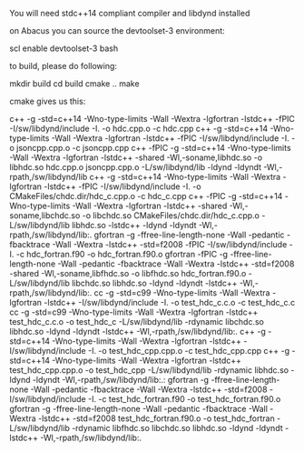 You will need stdc++14 compliant compiler and libdynd installed

on Abacus you can source the devtoolset-3 environment:

scl enable devtoolset-3 bash

to build, please do following:

mkdir build
cd build
cmake ..
make

cmake gives us this:

c++ -g -std=c++14  -Wno-type-limits -Wall -Wextra -lgfortran -lstdc++ -fPIC -I/sw/libdynd/include -I.    -o hdc.cpp.o -c hdc.cpp
c++ -g -std=c++14  -Wno-type-limits -Wall -Wextra -lgfortran -lstdc++ -fPIC -I/sw/libdynd/include -I.    -o jsoncpp.cpp.o -c jsoncpp.cpp
c++  -fPIC  -g -std=c++14  -Wno-type-limits -Wall -Wextra -lgfortran -lstdc++   -shared -Wl,-soname,libhdc.so -o libhdc.so hdc.cpp.o jsoncpp.cpp.o  -L/sw/libdynd/lib -ldynd -ldyndt -Wl,-rpath,/sw/libdynd/lib 
c++ -g -std=c++14  -Wno-type-limits -Wall -Wextra -lgfortran -lstdc++ -fPIC -I/sw/libdynd/include -I.    -o CMakeFiles/chdc.dir/hdc_c.cpp.o -c hdc_c.cpp
c++  -fPIC  -g -std=c++14  -Wno-type-limits -Wall -Wextra -lgfortran -lstdc++   -shared -Wl,-soname,libchdc.so -o libchdc.so CMakeFiles/chdc.dir/hdc_c.cpp.o  -L/sw/libdynd/lib libhdc.so -lstdc++ -ldynd -ldyndt -Wl,-rpath,/sw/libdynd/lib:. 
gfortran -g -ffree-line-length-none -Wall -pedantic -fbacktrace -Wall -Wextra -lstdc++ -std=f2008 -fPIC -I/sw/libdynd/include -I.    -c hdc_fortran.f90 -o hdc_fortran.f90.o
gfortran  -fPIC -g -ffree-line-length-none -Wall -pedantic -fbacktrace -Wall -Wextra -lstdc++ -std=f2008   -shared -Wl,-soname,libfhdc.so -o libfhdc.so hdc_fortran.f90.o  -L/sw/libdynd/lib libchdc.so libhdc.so -ldynd -ldyndt -lstdc++ -Wl,-rpath,/sw/libdynd/lib:. 
cc -g -std=c99  -Wno-type-limits -Wall -Wextra -lgfortran -lstdc++ -I/sw/libdynd/include -I.    -o test_hdc_c.c.o   -c test_hdc_c.c
cc -g -std=c99  -Wno-type-limits -Wall -Wextra -lgfortran -lstdc++    test_hdc_c.c.o  -o test_hdc_c  -L/sw/libdynd/lib -rdynamic libchdc.so libhdc.so -ldynd -ldyndt -lstdc++ -Wl,-rpath,/sw/libdynd/lib:. 
c++ -g -std=c++14  -Wno-type-limits -Wall -Wextra -lgfortran -lstdc++ -I/sw/libdynd/include -I.    -o test_hdc_cpp.cpp.o -c test_hdc_cpp.cpp
c++ -g -std=c++14  -Wno-type-limits -Wall -Wextra -lgfortran -lstdc++    test_hdc_cpp.cpp.o  -o test_hdc_cpp  -L/sw/libdynd/lib -rdynamic libhdc.so -ldynd -ldyndt -Wl,-rpath,/sw/libdynd/lib:.: 
gfortran -g -ffree-line-length-none -Wall -pedantic -fbacktrace -Wall -Wextra -lstdc++ -std=f2008 -I/sw/libdynd/include -I.    -c test_hdc_fortran.f90 -o test_hdc_fortran.f90.o
gfortran -g -ffree-line-length-none -Wall -pedantic -fbacktrace -Wall -Wextra -lstdc++ -std=f2008 test_hdc_fortran.f90.o  -o test_hdc_fortran  -L/sw/libdynd/lib -rdynamic libfhdc.so libchdc.so libhdc.so -ldynd -ldyndt -lstdc++ -Wl,-rpath,/sw/libdynd/lib:.
